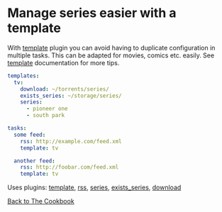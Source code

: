 # Manage series easier with a template
With [template](/Plugins/template) plugin you can avoid having to duplicate configuration in multiple tasks. This can be adapted for movies, comics etc. easily. See [template](/Plugins/template) documentation for more tips.

```yaml
templates:
  tv:
    download: ~/torrents/series/
    exists_series: ~/storage/series/
    series:
      - pioneer one
      - south park

tasks:
  some feed:
    rss: http://example.com/feed.xml
    template: tv

  another feed:
    rss: http://foobar.com/feed.xml
    template: tv
```  

Uses plugins: [template](/Plugins/template), [rss](/Plugins/rss), [series](/Plugins/series), [exists_series](/Plugins/exists_series), [download](/Plugins/download)

[Back to The Cookbook](/Cookbook)